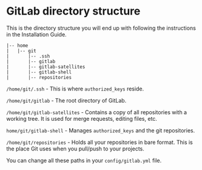 # GitLab directory structure

This is the directory structure you will end up with following the instructions in the Installation Guide.

    |-- home
    |   |-- git
    |       |-- .ssh
    |       |-- gitlab
    |       |-- gitlab-satellites
    |       |-- gitlab-shell
    |       |-- repositories


`/home/git/.ssh` - This is where `authorized_keys` reside.

`/home/git/gitlab` - The root directory of GitLab.

`/home/git/gitlab-satellites` - Contains a copy of all repositories with a working tree. It is used for merge requests, editing files, etc.

`home/git/gitlab-shell` - Manages `authorized_keys` and the git repositories.

`/home/git/repositories` - Holds all your repositories in bare format. This is the place Git uses when you pull/push to your projects.

You can change all these paths in your `config/gitlab.yml` file.
